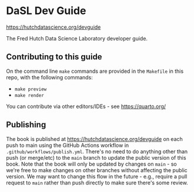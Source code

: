 # DaSL Dev Guide

<https://hutchdatascience.org/devguide>

The Fred Hutch Data Science Laboratory developer guide.

## Contributing to this guide

On the command line `make` commands are provided in the `Makefile` in this repo, with the following commands:

- `make preview`
- `make render`

You can contribute via other editors/IDEs - see https://quarto.org/

## Publishing

The book is published at <https://hutchdatascience.org/devguide> on each push to main using the GitHub Actions workflow in `.github/workflows/publish.yml`. There's no need to do anything other than push (or merge/etc) to the `main` branch to update the public version of this book. Note that the book will only be updated by changes on `main` - so we're free to make changes on other branches without affecting the public version. We may want to change this flow in the future - e.g., require a pull request to `main` rather than push directly to make sure there's some review.
